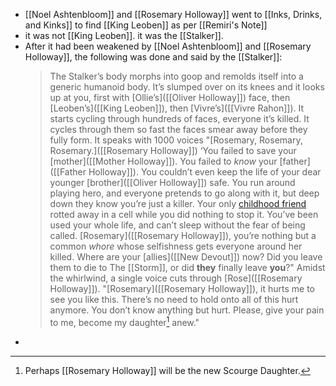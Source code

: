 - [[Noel Ashtenbloom]] and [[Rosemary Holloway]] went to [[Inks, Drinks, and Kinks]] to find [[King Leoben]] as per [[Remiri's Note]]
- it was not [[King Leoben]]. it was the [[Stalker]].
- After it had been weakened by [[Noel Ashtenbloom]] and [[Rosemary Holloway]], the following was done and said by the [[Stalker]]:
  > The Stalker’s body morphs into goop and remolds itself into a generic humanoid body. It’s slumped over on its knees and it looks up at you, first with [Ollie’s]([[Oliver Holloway]]) face, then [Leoben’s]([[King Leoben]]), then [Vivre’s]([[Vivre Rahon]]). It starts cycling through hundreds of faces, everyone it’s killed. It cycles through them so fast the faces smear away before they fully form. It speaks with 1000 voices 
  > "[Rosemary, Rosemary, Rosemary.]([[Rosemary Holloway]]) ‘You failed to save your [mother]([[Mother Holloway]]). You failed to *know* your [father]([[Father Holloway]]). You couldn’t even keep the life of your dear younger [brother]([[Oliver Holloway]]) safe. You run around playing hero, and everyone pretends to go along with it, but deep down they know you’re just a killer. Your only [childhood friend]([[Vincent]]) rotted away in a cell while you did nothing to stop it. You’ve been used your whole life, and can’t sleep without the fear of being called. [Rosemary]([[Rosemary Holloway]]), you’re nothing but a common *whore* whose selfishness gets everyone around her killed. Where are your [allies]([[New Devout]]) now? Did you leave them to die to The [[Storm]], or did **they** finally leave **you**?" Amidst the whirlwind, a single voice cuts through [Rose]([[Rosemary Holloway]]).
  > "[Rosemary]([[Rosemary Holloway]]), it hurts me to see you like this. There’s no need to hold onto all of this hurt anymore. You don’t know anything but hurt. Please, give your pain to me, become my daughter[^1] anew."
- [^1]: Perhaps [[Rosemary Holloway]] will be the new Scourge Daughter.
